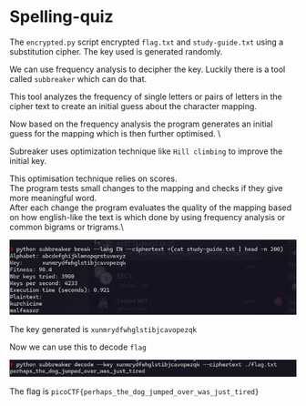 # Spelling-quiz

The `encrypted.py` script encrypted `flag.txt` and `study-guide.txt` using a substitution cipher. 
The key used is generated randomly.

We can use frequency analysis to decipher the key.
Luckily there is a tool called `subbreaker` which can do that. 

This tool analyzes the frequency of single letters or pairs of letters in the cipher text to create an initial guess about the character mapping.

Now based on the frequency analysis the program generates an initial guess for the mapping which is then further optimised. \

Subreaker uses optimization technique like `Hill climbing` to improve the initial key.

This optimisation technique relies on scores. \
The program tests small changes to the mapping and checks if they give more meaningful word. \
After each change the program evaluates the quality of the mapping based on how english-like the text is which done by using frequency analysis or common bigrams or trigrams.\

![](./sc/sc28.png)

The key generated is `xunmrydfwhglstibjcavopezqk`

Now we can use this to decode `flag`

![](./sc/sc29.png)

The flag is `picoCTF{perhaps_the_dog_jumped_over_was_just_tired}`


